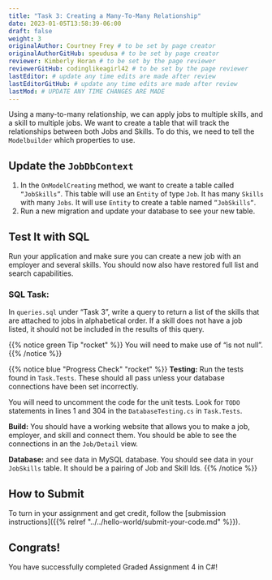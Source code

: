 ```yaml
---
title: "Task 3: Creating a Many-To-Many Relationship"
date: 2023-01-05T13:58:39-06:00
draft: false
weight: 3
originalAuthor: Courtney Frey # to be set by page creator
originalAuthorGitHub: speudusa # to be set by page creator
reviewer: Kimberly Horan # to be set by the page reviewer
reviewerGitHub: codinglikeagirl42 # to be set by the page reviewer
lastEditor: # update any time edits are made after review
lastEditorGitHub: # update any time edits are made after review
lastMod: # UPDATE ANY TIME CHANGES ARE MADE
---
```


Using a many-to-many relationship, we can apply jobs to multiple skills, and a skill to multiple jobs.  We want to create a table that will track the relationships between both Jobs and Skills.  To do this, we need to tell the `Modelbuilder` which properties to use.  

## Update the `JobDbContext`

1. In the `OnModelCreating` method, we want to create a table called `“JobSkills”`.  This table will use an `Entity` of type `Job`.  It has many `Skills` with many `Jobs`.  It will use `Entity` to create a table named `”JobSkills”`.
1. Run a new migration and update your database to see your new table.

## Test It with SQL
Run your application and make sure you can create a new job with an employer and several skills. You should now also have restored full list and search capabilities.

### SQL Task: 
In `queries.sql` under “Task 3”, write a query to return a list of the skills that are attached to jobs in alphabetical order. If a skill does not have a job listed, it should not be included in the results of this query.

{{% notice green Tip "rocket" %}}
 You will need to make use of “is not null”.
{{% /notice %}}


{{% notice blue "Progress Check" "rocket" %}}
**Testing:** Run the tests found in `Task.Tests`.  These should all pass unless your database connections have been set incorrectly.

You will need to uncomment the code for the unit tests.  Look for `TODO` statements in lines 1 and 304 in the `DatabaseTesting.cs` in `Task.Tests`.

**Build:** You should have a working website that allows you to make a job, employer, and skill and connect them.  You should be able to see the connections in an the `Job/Detail` view.

**Database:** and see data in MySQL database.  You should see data in your `JobSkills` table.  It should be a pairing of Job and Skill Ids.
{{% /notice %}}


## How to Submit

To turn in your assignment and get credit, follow the [submission instructions]({{% relref "../../hello-world/submit-your-code.md" %}}).

## Congrats!
You have successfully completed Graded Assignment 4 in C#! 